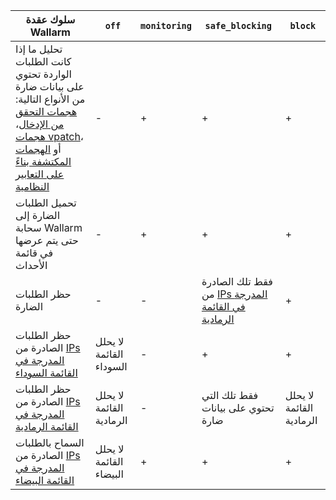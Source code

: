 | سلوك عقدة Wallarm | `off` | `monitoring` | `safe_blocking` |`block` |
| -------- | - | - | - | -|
| تحليل ما إذا كانت الطلبات الواردة تحتوي على بيانات ضارة من الأنواع التالية: [هجمات التحقق من الإدخال](../about-wallarm/protecting-against-attacks.md#input-validation-attacks)، [هجمات vpatch](../user-guides/rules/vpatch-rule.md)، أو [الهجمات المكتشفة بناءً على التعابير النظامية](../user-guides/rules/regex-rule.md) | - | + | + | + |
| تحميل الطلبات الضارة إلى سحابة Wallarm حتى يتم عرضها في قائمة الأحداث | - | + | + | + |
| حظر الطلبات الضارة | - | - | فقط تلك الصادرة من [IPs المدرجة في القائمة الرمادية](../user-guides/ip-lists/overview.md) | + |
| حظر الطلبات الصادرة من [IPs المدرجة في القائمة السوداء](../user-guides/ip-lists/overview.md) | لا يحلل القائمة السوداء | - | + | + |
| حظر الطلبات الصادرة من [IPs المدرجة في القائمة الرمادية](../user-guides/ip-lists/overview.md) | لا يحلل القائمة الرمادية | - | فقط تلك التي تحتوي على بيانات ضارة | لا يحلل القائمة الرمادية |
| السماح بالطلبات الصادرة من [IPs المدرجة في القائمة البيضاء](../user-guides/ip-lists/overview.md) | لا يحلل القائمة البيضاء | + | + | + |